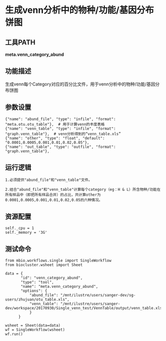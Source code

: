 生成venn分析中的物种/功能/基因分布饼图
===========


工具PATH
---------

**meta.venn_category_abund**


功能描述
--------
生成venn每个Category对应的百分比文件，用于venn分析中的物种/功能/基因分布饼图


参数设置
--------
```
{"name": "abund_file", "type": "infile", "format": "meta.otu.otu_table"},  # 用于计算venn的丰度表格
{"name": "venn_table", "type": "infile", "format": "graph.venn_table"},  # venn分析得到的“venn_table.xls”
{"name": "other", "type": "float", "default": "0.0001,0.0005,0.001,0.01,0.02,0.05"},
{"name": "out_table", "type": "outfile", "format": "graph.venn_table"},
```

运行逻辑
-------
```
1.必须提供"abund_file"和"venn_table"文件。

2.结合"abund_file"和"venn_table"计算每个category（eg：H & L）所含物种/功能在所有样品中（即把所有样品合并）的占比，共计算other为0.0001,0.0005,0.001,0.01,0.02,0.05的六种情况。
```


资源配置
------------------------
```
self._cpu = 1
self._memory = '3G'
```

测试命令
-----------------------------------
```
from mbio.workflows.single import SingleWorkflow
from biocluster.wsheet import Sheet

data = {
       "id": "venn_category_abund",
       "type": "tool",
       "name": "meta.venn_category_abund",
       "options": {
           "abund_file": "/mnt/ilustre/users/sanger-dev/sg-users/zhujuan/otu_table.xls",
           "venn_table": "/mnt/ilustre/users/sanger-dev/workspace/20170930/Single_venn_test/VennTable/output/venn_table.xls",
           }
      }

wsheet = Sheet(data=data)
wf = SingleWorkflow(wsheet)
wf.run()
```